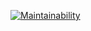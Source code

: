 [![Maintainability](https://api.codeclimate.com/v1/badges/4054ec86a0b01ec43cb2/maintainability)](https://codeclimate.com/github/DrKimpatrick/safe-ride/maintainability)